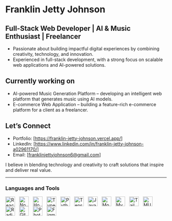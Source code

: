 # Franklin Jetty Johnson

## Full-Stack Web Developer | AI & Music Enthusiast | Freelancer

* Passionate about building impactful digital experiences by combining creativity, technology, and innovation.
* Experienced in full-stack development, with a strong focus on scalable web applications and AI-powered solutions.
  
## Currently working on
* AI-powered Music Generation Platform – developing an intelligent web platform that generates music using AI models.
* E-commerce Web Application – building a feature-rich e-commerce platform for a client as a freelancer.

## Let’s Connect
* Portfolio: [https://franklin-jetty-johnson.vercel.app/]
* LinkedIn: [https://www.linkedin.com/in/franklin-jetty-johnson-a02961170/]
* Email: [franklinjettyjohnson6@gmail.com]

I believe in blending technology and creativity to craft solutions that inspire and deliver real value.


---

### Languages and Tools

<img align="left" alt="React" width="30px" style="padding-right:10px;" src="https://cdn.jsdelivr.net/gh/devicons/devicon/icons/react/react-original.svg" />
<img align="left" alt="NodeJS" width="30px" style="padding-right:10px;" src="https://cdn.jsdelivr.net/gh/devicons/devicon/icons/nodejs/nodejs-original.svg" />
<img align="left" alt="Hono" width="30px" style="padding-right:10px;" src="https://hono.dev/favicon.ico" />
<img align="left" alt="Typescript" width="30px" style="padding-right:10px;" src="https://cdn-icons-png.flaticon.com/512/5968/5968381.png" />
<img align="left" alt="Python" width="30px" style="padding-right:10px;" src="https://img.icons8.com/color/48/python--v1.png" />
<img align="left" alt="Tensorflow" width="30px" style="padding-right:10px;" src="https://icon.icepanel.io/Technology/svg/TensorFlow.svg" />
<img align="left" alt="Java" width="30px" style="padding-right:10px;" src="https://cdn.jsdelivr.net/gh/devicons/devicon/icons/java/java-original.svg"/>
<img align="left" alt="MongoDB" width="30px" style="padding-right:10px;" src="https://cdn.jsdelivr.net/gh/devicons/devicon@latest/icons/mongodb/mongodb-plain-wordmark.svg" />
<img align="left" alt="MySQL" width="30px" style="padding-right:10px;" src="https://cdn.jsdelivr.net/gh/devicons/devicon@latest/icons/mysql/mysql-original-wordmark.svg" />
<img align="left" alt="Tailwind" width="30px" style="padding-right:10px;" src="https://cdn.jsdelivr.net/gh/devicons/devicon@latest/icons/tailwindcss/tailwindcss-original.svg" />
<img align="left" alt="MUI" width="30px" style="padding-right:10px;" src="https://cdn.jsdelivr.net/gh/devicons/devicon@latest/icons/materialui/materialui-original.svg" />
<img align="left" alt="Radix" width="30px" style="padding-right:10px;" src="https://www.radix-ui.com/favicon-white.svg" />
<img align="left" alt="Git" width="30px" style="padding-right:10px;" src="https://cdn.jsdelivr.net/gh/devicons/devicon/icons/git/git-original.svg" />
<img align="left" alt="Photoshop" width="30px" style="padding-right:10px;" src="https://cdn.jsdelivr.net/gh/devicons/devicon@latest/icons/photoshop/photoshop-original.svg" />
<img align="left" alt="Figma" width="30px" style="padding-right:10px;" src="https://cdn.jsdelivr.net/gh/devicons/devicon@latest/icons/figma/figma-original.svg" />


[website]: https://github.com/jhonsfranky17
[youtube]: https://www.youtube.com/@infinityband4631
[instagram]: https://www.instagram.com/jhonsfranky17/
[broscode]: https://www.instagram.com/broscode.dev/
